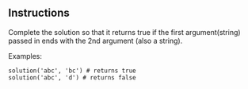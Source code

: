 <h2>Instructions</h2>

Complete the solution so that it returns true if the first argument(string) passed in ends with the 2nd argument (also a string).

Examples:
```
solution('abc', 'bc') # returns true
solution('abc', 'd') # returns false
```
